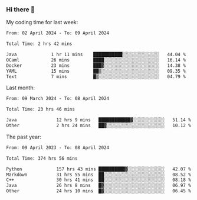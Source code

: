 ### Hi there 👋

My coding time for last week:

<!--START_SECTION:week-->

```txt
From: 02 April 2024 - To: 09 April 2024

Total Time: 2 hrs 42 mins

Java             1 hr 11 mins    ███████████░░░░░░░░░░░░░░   44.04 %
OCaml            26 mins         ████░░░░░░░░░░░░░░░░░░░░░   16.14 %
Docker           23 mins         ███▓░░░░░░░░░░░░░░░░░░░░░   14.38 %
YAML             15 mins         ██▒░░░░░░░░░░░░░░░░░░░░░░   09.35 %
Text             7 mins          █▒░░░░░░░░░░░░░░░░░░░░░░░   04.79 %
```

<!--END_SECTION:week-->

Last month:

<!--START_SECTION:month-->

```txt
From: 09 March 2024 - To: 08 April 2024

Total Time: 23 hrs 46 mins

Java               12 hrs 9 mins   ████████████▓░░░░░░░░░░░░   51.14 %
Other              2 hrs 24 mins   ██▓░░░░░░░░░░░░░░░░░░░░░░   10.12 %
```

<!--END_SECTION:month-->

The past year:

<!--START_SECTION:year-->

```txt
From: 09 April 2023 - To: 08 April 2024

Total Time: 374 hrs 56 mins

Python             157 hrs 43 mins ██████████▓░░░░░░░░░░░░░░   42.07 %
Markdown           31 hrs 55 mins  ██░░░░░░░░░░░░░░░░░░░░░░░   08.52 %
C++                30 hrs 41 mins  ██░░░░░░░░░░░░░░░░░░░░░░░   08.18 %
Java               26 hrs 8 mins   █▓░░░░░░░░░░░░░░░░░░░░░░░   06.97 %
Other              24 hrs 10 mins  █▓░░░░░░░░░░░░░░░░░░░░░░░   06.45 %
```

<!--END_SECTION:year-->
